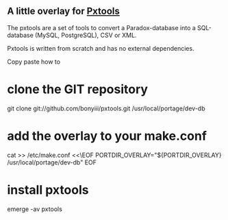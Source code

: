 ## A little overlay for [Pxtools][pxtools]

The pxtools are a set of tools to convert a Paradox-database into a SQL-database (MySQL, PostgreSQL), CSV or XML.

Pxtools is written from scratch and has no external dependencies.

[pxtools]: http://jan.kneschke.de/projects/pxtools/

Copy paste how to 
# clone the GIT repository
git clone git://github.com/bonyiii/pxtools.git /usr/local/portage/dev-db

# add the overlay to your make.conf
cat >> /etc/make.conf <<\EOF
PORTDIR_OVERLAY="${PORTDIR_OVERLAY} /usr/local/portage/dev-db"
EOF

# install pxtools
emerge -av pxtools